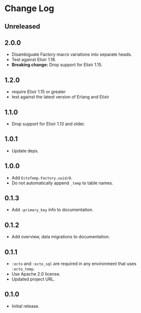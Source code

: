 # Change Log

## Unreleased

## 2.0.0

- Disambiguate Factory macro variations into separate heads.
- Test against Elixir 1.18.
- **Breaking change:** Drop support for Elixir 1.15.

## 1.2.0

- require Elixir 1.15 or greater
- test against the latest version of Erlang and Elixir

## 1.1.0

- Drop support for Elixir 1.13 and older.

## 1.0.1

- Update deps.

## 1.0.0

- Add `EctoTemp.Factory.uuid/0`.
- Do not automatically append `_temp` to table names.

## 0.1.3

- Add `:primary_key` info to documentation.

## 0.1.2

- Add overview, data migrations to documentation.

## 0.1.1

- `:ecto` and `:ecto_sql` are required in any environment that uses `:ecto_temp`.
- Use Apache 2.0 license.
- Updated project URL.

## 0.1.0

- Initial release.
